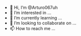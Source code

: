 - 👋 Hi, I’m @Arturo067uh
- 👀 I’m interested in ...
- 🌱 I’m currently learning ...
- 💞️ I’m looking to collaborate on ...
- 📫 How to reach me ...

<!---
Arturo067uh/Arturo067uh is a ✨ special ✨ repository because its `README.md` (this file) appears on your GitHub profile.
You can click the Preview link to take a look at your changes.
--->
